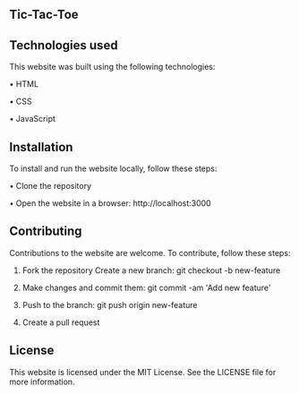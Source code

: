 ## Tic-Tac-Toe

## Technologies used

This website was built using the following technologies:

• HTML

• CSS

• JavaScript

## Installation

To install and run the website locally, follow these steps:

• Clone the repository

• Open the website in a browser: http://localhost:3000

## Contributing

Contributions to the website are welcome. To contribute, follow these steps:

1. Fork the repository Create a new branch: git checkout -b new-feature

2. Make changes and commit them: git commit -am 'Add new feature'

3. Push to the branch: git push origin new-feature

4. Create a pull request

## License

This website is licensed under the MIT License. See the LICENSE file for more information.
